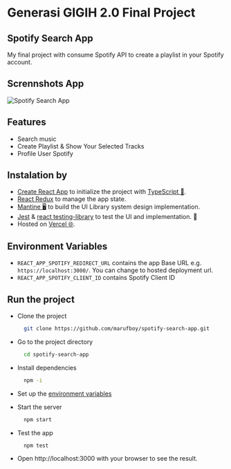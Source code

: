 # Generasi GIGIH 2.0 Final Project 
## Spotify Search App

My final project with consume Spotify API to create a playlist in your Spotify account.

## Scrennshots App
![Spotify Search App](/screenshot.png)

## Features
- Search music
- Create Playlist & Show Your Selected Tracks
- Profile User Spotify

## Instalation by

- [Create React App](https://create-react-app.dev/) to initialize the project with [TypeScript 💎](https://typescriptlang.org).
- [React Redux](https://react-redux.js.org/) to manage the app state.
- [Mantine 🖥️](https://mantine.dev/) to build the UI Library system design implementation.
- [Jest](https://jestjs.io/) & [react testing-library](https://testing-library.com/) to test the UI and implementation. 🧪
- Hosted on [Vercel 🌐](https://vercel.com/).

## Environment Variables

- `REACT_APP_SPOTIFY_REDIRECT_URL` contains the app Base URL e.g. `https://localhost:3000/`. You can change to hosted deployment url.
- `REACT_APP_SPOTIFY_CLIENT_ID` contains Spotify Client ID

## Run the project

- Clone the project

  ```bash
    git clone https://github.com/marufboy/spotify-search-app.git
  ```

- Go to the project directory

  ```bash
    cd spotify-search-app
  ```

- Install dependencies

  ```bash
    npm -i
  ```

- Set up the [environment variables](#environment-variables)

- Start the server

  ```bash
    npm start
  ```

- Test the app

  ```bash
    npm test
  ```

- Open http://localhost:3000 with your browser to see the result.
